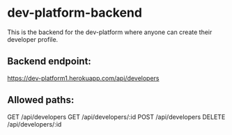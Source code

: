 # dev-platform-backend
This is the backend for the dev-platform where anyone can create their developer profile.

## Backend endpoint:
https://dev-platform1.herokuapp.com/api/developers

## Allowed paths:
GET /api/developers
GET /api/developers/:id
POST /api/developers
DELETE /api/developers/:id
